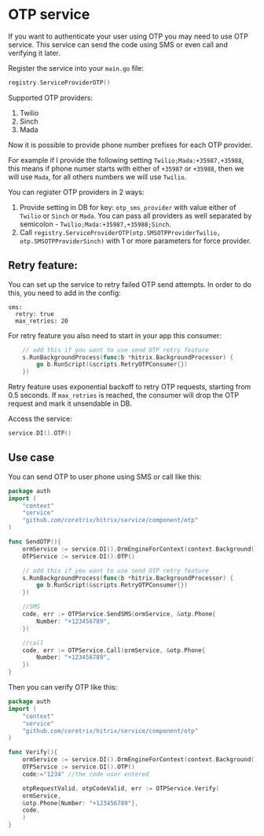 # OTP service
If you want to authenticate your user using OTP you may need to use OTP service.
This service can send the code using SMS or even call and verifying it later.

Register the service into your `main.go` file:
```go
registry.ServiceProviderOTP()
```

Supported OTP providers:
1. Twilio
2. Sinch
3. Mada

Now it is possible to provide phone number prefixes for each OTP provider.

For example if I provide the following setting `Twilio;Mada:+35987,+35988`, this means if phone numer
starts with either of `+35987` or `+35988`, then we will use `Mada`, for all others numbers we will use `Twilio`.

You can register OTP providers in 2 ways:
1. Provide setting in DB for key: `otp_sms_provider` with value either of `Twilio` or `Sinch` or `Mada`. You can pass all providers as well separated by semicolon - `Twilio;Mada:+35987,+35988;Sinch`.
2. Call `registry.ServiceProviderOTP(otp.SMSOTPProviderTwilio, otp.SMSOTPProviderSinch)` with 1 or more parameters for force provider.

## Retry feature:
You can set up the service to retry failed OTP send attempts.
In order to do this, you need to add in the config:
```
sms:
  retry: true
  max_retries: 20
``` 

For retry feature you also need to start in your app this consumer:

```go
    // add this if you want to use send OTP retry feature
    s.RunBackgroundProcess(func(b *hitrix.BackgroundProcessor) {
	    go b.RunScript(&scripts.RetryOTPConsumer{})
    })
```
Retry feature uses exponential backoff to retry OTP requests, starting from 0.5 seconds.
If `max_retries` is reached, the consumer will drop the OTP request and mark it unsendable in DB.

Access the service:
```go
service.DI().OTP()
```
## Use case
You can send OTP to user phone using SMS  or call like this:
```go
package auth
import (
    "context"
    "service"
    "github.com/coretrix/hitrix/service/component/otp"
)

func SendOTP(){
    ormService := service.DI().OrmEngineForContext(context.Background())
    OTPService := service.DI().OTP()

    // add this if you want to use send OTP retry feature
    s.RunBackgroundProcess(func(b *hitrix.BackgroundProcessor) {
    	go b.RunScript(&scripts.RetryOTPConsumer{})
    })

	//SMS
    code, err := OTPService.SendSMS(ormService, &otp.Phone{
        Number: "+123456789",
    })

    //call
    code, err := OTPService.Call(ormService, &otp.Phone{
        Number: "+123456789",
    })
}
```

Then you can verify OTP like this:
```go
package auth
import (
    "context"
    "service"
    "github.com/coretrix/hitrix/service/component/otp"
)

func Verify(){
    ormService := service.DI().OrmEngineForContext(context.Background())
    OTPService := service.DI().OTP()
    code:="1234" //the code user entered

    otpRequestValid, otpCodeValid, err := OTPService.Verify(
    ormService,
    &otp.Phone{Number: "+123456789"},
    code,
    )
}
```
